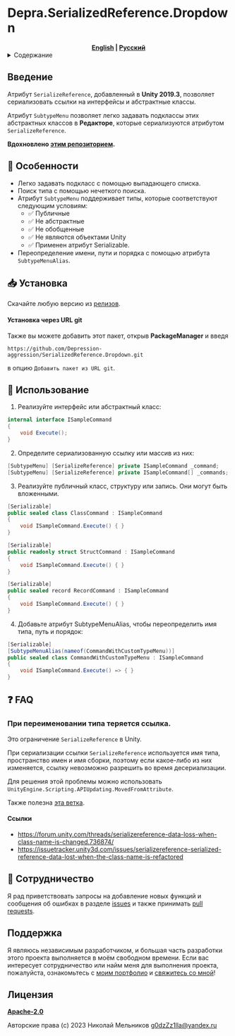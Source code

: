 ﻿# Depra.SerializedReference.Dropdown

<div align="center">
    <strong><a href="README.md">English</a> | <a href="README.RU.md">Русский</a></strong>
</div>

<details>
<summary>Содержание</summary>

- [Введение](#введение)
- [Особенности](#-особенности)
- [Установка](#-установка)
- [Часто задаваемые вопросы](#-faq)
- [Сотрудничество](#-сотрудничество)
- [Поддержка](#поддержка)
- [Лицензия](#лицензия)

</details>

## Введение

Атрибут `SerializeReference`, добавленный в **Unity 2019.3**,
позволяет сериализовать ссылки на интерфейсы и абстрактные классы.

Атрибут `SubtypeMenu` позволяет легко задавать подклассы
этих абстрактных классов в **Редакторе**, которые
сериализуются атрибутом `SerializeReference`.

**Вдохновлено [этим репозиторием](https://github.com/mackysoft/Unity-SerializeReferenceExtensions).**

## 🦾 Особенности

- Легко задавать подкласс с помощью выпадающего списка.
- Поиск типа с помощью нечеткого поиска.
- Атрибут `SubtypeMenu` поддерживает типы, которые соответствуют следующим условиям:
    - ✅ Публичные
    - ✅ Не абстрактные
    - ✅ Не обобщенные
    - ✅ Не являются объектами Unity
    - ✅ Применен атрибут Serializable.
- Переопределение имени, пути и порядка с помощью атрибута `SubtypeMenuAlias`.

## 📥 Установка

Скачайте любую версию из [релизов](https://github.com/Depression-aggression/SerializedReference.Dropdown/releases).

#### Установка через URL git

Также вы можете добавить этот пакет, открыв **PackageManager** и введя

`https://github.com/Depression-aggression/SerializedReference.Dropdown.git`

в опцию `Добавить пакет из URL git`.

## 🔰 Использование

1. Реализуйте интерфейс или абстрактный класс:

```cs
internal interface ISampleCommand
{
    void Execute();
}
```

2. Определите сериализованную ссылку или массив из них:

```cs
[SubtypeMenu] [SerializeReference] private ISampleCommand _command;
[SubtypeMenu] [SerializeReference] private ISampleCommand[] _commands;
```

3. Реализуйте публичный класс, структуру или запись. Они могут быть вложенными.

```cs
[Serializable]
public sealed class ClassCommand : ISampleCommand
{
    void ISampleCommand.Execute() { }
}

[Serializable]
public readonly struct StructCommand : ISampleCommand
{
    void ISampleCommand.Execute() { }
}

[Serializable]
public sealed record RecordCommand : ISampleCommand
{
    void ISampleCommand.Execute() { }
}
```

4. Добавьте атрибут SubtypeMenuAlias, чтобы переопределить имя типа, путь и порядок:

```cs
[Serializable]
[SubtypeMenuAlias(nameof(CommandWithCustomTypeMenu))]
public sealed class CommandWithCustomTypeMenu : ISampleCommand
{
    void ISampleCommand.Execute() => { }
}
```

## ❓ FAQ

### При переименовании типа теряется ссылка.

Это ограничение `SerializeReference` в Unity.

При сериализации ссылки `SerializeReference` используется имя типа, пространство имен и имя сборки, поэтому если
какое-либо из них изменяется, ссылку невозможно разрешить во время десериализации.

Для решения этой проблемы можно использовать `UnityEngine.Scripting.APIUpdating.MovedFromAttribute`.

Также
полезна [эта ветка](https://forum.unity.com/threads/serializereference-data-loss-when-class-name-is-changed.736874/).

#### Ссылки

- https://forum.unity.com/threads/serializereference-data-loss-when-class-name-is-changed.736874/
- https://issuetracker.unity3d.com/issues/serializereference-serialized-reference-data-lost-when-the-class-name-is-refactored

## 🤝 Сотрудничество

Я рад приветствовать запросы на добавление новых функций и сообщения об ошибках в
разделе [issues](https://github.com/Depression-aggression/SerializedReference.Dropdown/issues) и также
принимать [pull requests](https://github.com/Depression-aggression/SerializedReference.Dropdown/pulls).

## Поддержка

Я являюсь независимым разработчиком,
и большая часть разработки этого проекта выполняется в моём свободном времени.
Если вас интересует сотрудничество или найм меня для выполнения проекта,
пожалуйста, ознакомьтесь с [моим портфолио](https://github.com/Depression-aggression)
и [свяжитесь со мной](mailto:g0dzZz1lla@yandex.ru)!

## Лицензия

**[Apache-2.0](https://github.com/Depression-aggression/SerializedReference.Dropdown/blob/main/LICENSE)**

Авторские права (c) 2023 Николай Мельников
[g0dzZz1lla@yandex.ru](mailto:g0dzZz1lla@yandex.ru)